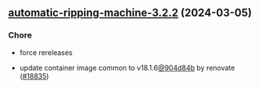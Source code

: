 

## [automatic-ripping-machine-3.2.2](https://github.com/truecharts/charts/compare/automatic-ripping-machine-3.2.0...automatic-ripping-machine-3.2.2) (2024-03-05)

### Chore



- force rereleases

- update container image common to v18.1.6[@904d84b](https://github.com/904d84b) by renovate ([#18835](https://github.com/truecharts/charts/issues/18835))